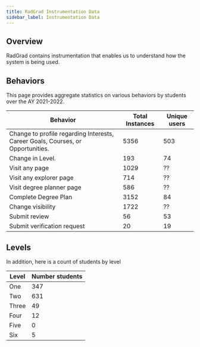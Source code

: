 ```yaml
---
title: RadGrad Instrumentation Data
sidebar_label: Instrumentation Data
---
```


## Overview

RadGrad contains instrumentation that enables us to understand how the system is being used. 

## Behaviors

This page provides aggregate statistics on various behaviors by students over the AY 2021-2022.

| Behavior |  Total Instances | Unique users |
| ---------|------------------| ------------- |
| Change to profile regarding Interests, Career Goals, Courses, or Opportunities. | 5356             | 503 |
| Change in Level. | 193              | 74 |
| Visit any page | 1029             | ?? |
| Visit any explorer page | 714              | ?? | 
| Visit degree planner page | 586              | ?? |
| Complete Degree Plan | 3152             | 84 |
| Change visibility | 1722             | ?? |
| Submit review | 56               | 53 |
| Submit verification request | 20               | 19 |

## Levels

In addition, here is a count of students by level

| Level | Number students | 
| -- | --------------- |
| One | 347 |
| Two | 631 |
| Three | 49 |
| Four | 12 |
| Five | 0 |
| Six | 5 |
